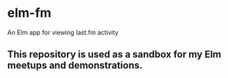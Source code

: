 # elm-fm
An Elm app for viewing last.fm activity

## This repository is used as a sandbox for my Elm meetups and demonstrations.
